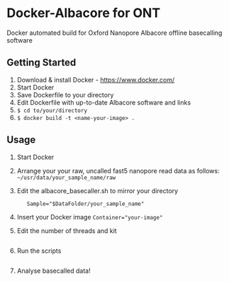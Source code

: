 # Docker-Albacore for ONT
Docker automated build for Oxford Nanopore Albacore offline basecalling software

## Getting Started

1. Download & install Docker - https://www.docker.com/
2. Start Docker
3. Save Dockerfile to your directory
4. Edit Dockerfile with up-to-date Albacore software and links
5. ```$ cd to/your/directory```
6. ```$ docker build -t <name-your-image> .```

## Usage

1. Start Docker
2. Arrange your your raw, uncalled fast5 nanopore read data as follows:
    ```~/usr/data/your_sample_name/raw``` 
    
3. Edit the albacore_basecaller.sh to mirror your directory
    ```DataFolder="~/data/"
       Sample="$DataFolder/your_sample_name"
	``` 
    
4. Insert your Docker image 
	```Container="your-image"```
    
5. Edit the number of threads and kit </br>
	```Cmd="$DockerOptions read_fast5_basecaller.py -i $DockerPath/raw -s $DockerPath/basecalled -t <# of threads> -c <you-kit>"
	```
    
6. Run the scripts 
	```./albacore_basecaller.sh
	```
    
7. Analyse basecalled data!
